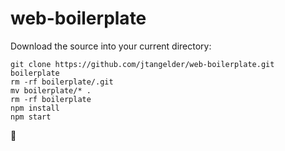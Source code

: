 # web-boilerplate
Download the source into your current directory:

```
git clone https://github.com/jtangelder/web-boilerplate.git boilerplate
rm -rf boilerplate/.git
mv boilerplate/* .
rm -rf boilerplate
npm install
npm start
```

💃
